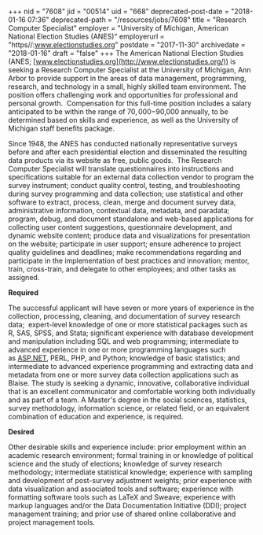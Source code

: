 +++
nid = "7608"
jid = "00514"
uid = "668"
deprecated-post-date = "2018-01-16 07:36"
deprecated-path = "/resources/jobs/7608"
title = "Research Computer Specialist"
employer = "University of Michigan, American National Election Studies (ANES)"
employerurl = "https//:www.electionstudies.org"
postdate = "2017-11-30"
archivedate = "2018-01-16"
draft = "false"
+++
The American National Election Studies
(ANES; [www.electionstudies.org](http://www.electionstudies.org/)) is
seeking a Research Computer Specialist at the University of Michigan,
Ann Arbor to provide support in the areas of data management,
programming, research, and technology in a small, highly skilled team
environment. The position offers challenging work and opportunities for
professional and personal growth.  Compensation for this full-time
position includes a salary anticipated to be within the range of
$70,000-$90,000 annually, to be determined based on skills and
experience, as well as the University of Michigan staff benefits
package.

Since 1948, the ANES has conducted nationally representative surveys
before and after each presidential election and disseminated the
resulting data products via its website as free, public goods.  The
Research Computer Specialist will translate questionnaires into
instructions and specifications suitable for an external data collection
vendor to program the survey instrument; conduct quality control,
testing, and troubleshooting during survey programming and data
collection; use statistical and other software to extract, process,
clean, merge and document survey data, administrative information,
contextual data, metadata, and paradata; program, debug, and document
standalone and web-based applications for collecting user content
suggestions, questionnaire development, and dynamic website content;
produce data and visualizations for presentation on the website;
participate in user support; ensure adherence to project quality
guidelines and deadlines; make recommendations regarding and participate
in the implementation of best practices and innovation; mentor, train,
cross-train, and delegate to other employees; and other tasks as
assigned.
  
**Required**

The successful applicant will have seven or more years of experience in
the collection, processing, cleaning, and documentation of survey
research data;  expert-level knowledge of one or more statistical
packages such as R, SAS, SPSS, and Stata; significant experience with
database development and manipulation including SQL and web programming;
intermediate to advanced experience in one or more programming languages
such as [ASP.NET](http://asp.net/), PERL, PHP, and Python; knowledge of
basic statistics; and intermediate to advanced experience programming
and extracting data and metadata from one or more survey data collection
applications such as Blaise. The study is seeking a dynamic, innovative,
collaborative individual that is an excellent communicator and
comfortable working both individually and as part of a team. A Master's
degree in the social sciences, statistics, survey methodology,
information science, or related field, or an equivalent combination of
education and experience, is required.

**Desired**

Other desirable skills and experience include: prior employment within
an academic research environment; formal training in or knowledge of
political science and the study of elections; knowledge of survey
research methodology; intermediate statistical knowledge; experience
with sampling and development of post-survey adjustment weights; prior
experience with data visualization and associated tools and software;
experience with formatting software tools such as LaTeX and Sweave;
experience with markup languages and/or the Data Documentation
Initiative (DDI); project management training; and prior use of shared
online collaborative and project management tools.
